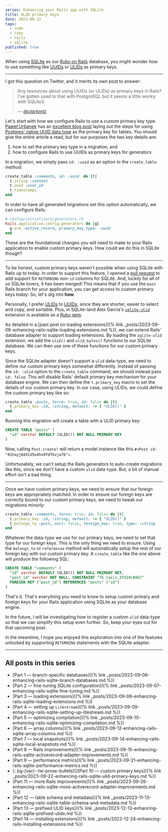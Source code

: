 ```yaml
---
series: Enhancing your Rails app with SQLite
title: ULID primary keys
date: 2023-09-22
tags:
  - code
  - ruby
  - rails
  - sqlite
published: true
---
```


When using [SQLite](https://www.sqlite.org/index.html) as our [Ruby on Rails](https://rubyonrails.org) database, you might wonder how to use something like [<abbr title="Universally Unique Identifiers">UUIDs</abbr>](https://en.wikipedia.org/wiki/Universally_unique_identifier) or [<abbr title="Universally Unique Lexicographically Sortable Identifiers">ULIDs</abbr>](https://github.com/ulid/spec) as primary keys.

<!--/summary-->

- - -

I got this question on Twitter, and it merits its own post to answer:

> Any resources about using UUIDs (or ULIDs) as primary keys in Rails?
> I’ve gotten used to that with PostgreSQL but it seems a little wonky with SQLite3.
>
> — <cite><a href="https://x.com/claytonlz/status/1702390021377106412?s=20">@claytonlz</a></cite>

Let's start with how we configure Rails to use a custom primary key type. [Paweł Urbanek](https://pawelurbanek.com) has an [excellent blog post](https://pawelurbanek.com/uuid-order-rails) laying out the steps for using [Postgres' native UUID data type](https://www.postgresql.org/docs/current/datatype-uuid.html) as the primary key for tables. You should give the entire article a read, but for our purposes the two key details are:

1. how to set the primary key type in a migration, and
2. how to configure Rails to use UUIDs as primary keys for generators

In a migration, we simply pass `id: :uuid` as an option to the `create_table` method:

```ruby
create_table :comments, id: :uuid  do |t|
  t.string :content
  t.uuid :user_id
  t.timestamps
end
```

In order to have all generated migrations set this option automatically, we can configure Rails:

```ruby
# config/initializers/generators.rb
Rails.application.config.generators do |g|
  g.orm :active_record, primary_key_type: :uuid
end
```

These are the foundational changes you will need to make to your Rails application to enable custom primary keys. How could we do this in SQLite though?

- - -

To be honest, custom primary keys weren't possible when using SQLite with Rails up to today. In order to support this feature, I opened a [pull request](https://github.com/rails/rails/pull/49290) to add support for `RETURNING` non-`id` columns for SQLite. And, luckily for all of us SQLite lovers, it has been merged! This means that if you use the `main` Rails branch for your application, you can get access to custom primary keys _today_. So, let's dig into **how**.

Personally, I prefer [<abbr title="Universally Unique Lexicographically Sortable Identifiers">ULIDs</abbr>](https://github.com/ulid/spec) to [<abbr title="Universally Unique Identifiers">UUIDs</abbr>](https://en.wikipedia.org/wiki/Universally_unique_identifier), since they are shorter, easier to select and copy, and sortable. Plus, in SQLite-land Alex Garcia's [`sqlite-ulid`](https://github.com/asg017/sqlite-ulid) extension is available as a [Ruby gem](https://rubygems.org/gems/sqlite-ulid).

As detailed in a [past post on loading extensions]({% link _posts/2023-09-08-enhancing-rails-sqlite-loading-extensions.md %}), we can extend Rails' database adapter to support loading extensions. By loading the `sqlite-ulid` extension, we add the `ulid()` and `ulid_bytes()` functions to our SQLite database. We can then use one of these functions for our custom primary keys.

Since the SQLite adapter doesn't support a `ulid` data-type, we need to define our custom primary keys somewhat differently. Instead of passing the `id: :ulid` option to the `create_table` command, we should instead pass `id: false`. This will disable Rails' default primary key mechanism for your database engine. We can then define the `t.primary_key` macro to set the details of our custom primary key. In our case, using ULIDs, we could define the custom primary key like so:

```ruby
create_table :posts, force: true, id: false do |t|
  t.primary_key :id, :string, default: -> { "ULID()" }
end
```

Running this migration will create a table with a ULID primary key:

```sql
CREATE TABLE "posts" (
  "id" varchar DEFAULT (ULID()) NOT NULL PRIMARY KEY
)
```

Now, calling `Post.create!` will return a model instance like this `#<Post id: "01hayj8d41d5e4hx0fdfbvja76">`.

Unfortunately, we can't setup the Rails generators to auto-create migrations like this, since we don't have a custom `ulid` data-type. But, a bit of manual effort isn't a bad thing.

- - -

Once we have custom primary keys, we need to ensure that our foreign keys are appropriately matched. In order to ensure our foreign keys are correctly bound to our custom primary keys, we need to tweak our migrations minorly:

```ruby
create_table :comments, force: true, id: false do |t|
  t.primary_key :id, :string, default: -> { "ULID()" }
  t.belongs_to :post, null: false, foreign_key: true, type: :string
end
```

Whatever the data-type we use for our primary keys, we need to set that type for our foreign keys. This is the only thing we need to ensure. Using the `belongs_to` or `references` method will automatically setup the rest of our foreign key with our custom primary key. A `create_table` like the one above will produce the following SQL:

```sql
CREATE TABLE "comments" (
  "id" varchar DEFAULT (ULID()) NOT NULL PRIMARY KEY,
  "post_id" varchar NOT NULL, CONSTRAINT "fk_rails_2fd19c0db7"
  FOREIGN KEY ("post_id") REFERENCES "posts" ("id")
)
```

That's it. That's everything you need to know to setup custom primary and foreign keys for your Rails application using SQLite as your database engine.

In the future, I will be investigating how to register a custom `ulid` data-type so that we can simplify this setup even further. So, keep your eyes out for that upcoming post.

In the meantime, I hope you enjoyed this exploration into one of the features unlocked by supporting `RETURNING` statements with the SQLite adapter.

- - -

## All posts in this series

* [Part 1 — branch-specific databases]({% link _posts/2023-09-06-enhancing-rails-sqlite-branch-databases.md %})
* [Part 2 — fine-tuning SQLite configuration]({% link _posts/2023-09-07-enhancing-rails-sqlite-fine-tuning.md %})
* [Part 3 — loading extensions]({% link _posts/2023-09-08-enhancing-rails-sqlite-loading-extensions.md %})
* [Part 4 — setting up `Litestream`]({% link _posts/2023-09-09-enhancing-rails-sqlite-setting-up-litestream.md %})
* [Part 5 — optimizing compilation]({% link _posts/2023-09-10-enhancing-rails-sqlite-optimizing-compilation.md %})
* [Part 6 — array columns]({% link _posts/2023-09-12-enhancing-rails-sqlite-array-columns.md %})
* [Part 7 — local snapshots]({% link _posts/2023-09-14-enhancing-rails-sqlite-local-snapshots.md %})
* [Part 8 — Rails improvements]({% link _posts/2023-09-15-enhancing-rails-sqlite-activerecord-adapter-improvements.md %})
* [Part 9 — performance metrics]({% link _posts/2023-09-21-enhancing-rails-sqlite-performance-metrics.md %})
* {:.bg-[var(--tw-prose-bullets)]}[Part 10 — custom primary keys]({% link _posts/2023-09-22-enhancing-rails-sqlite-ulid-primary-keys.md %})
* [Part 11 — more Rails improvements]({% link _posts/2023-09-26-enhancing-rails-sqlite-more-activerecord-adapter-improvements.md %})
* [Part 12 — table schema and metadata]({% link _posts/2023-11-13-enhancing-rails-sqlite-table-schema-and-metadata.md %})
* [Part 13 — prefixed ULID keys]({% link _posts/2023-12-13-enhancing-rails-sqlite-prefixed-ulids.md %})
* [Part 14 — installing extensions]({% link _posts/2023-12-24-enhancing-rails-installing-extensions.md %})
